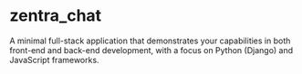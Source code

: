 # zentra_chat
A minimal full-stack application that demonstrates your capabilities in both front-end and back-end development, with a focus on Python (Django) and JavaScript frameworks.

